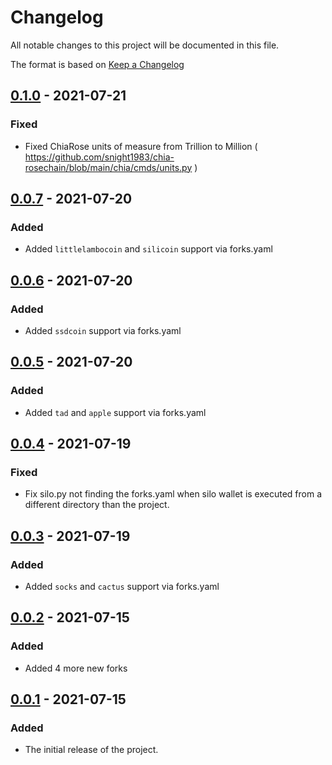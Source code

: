 # Changelog

All notable changes to this project will be documented in this file.

The format is based on [Keep a Changelog](https://keepachangelog.com/en/1.0.0/)

## [0.1.0] - 2021-07-21

### Fixed

- Fixed ChiaRose units of measure from Trillion to Million ( https://github.com/snight1983/chia-rosechain/blob/main/chia/cmds/units.py )

## [0.0.7] - 2021-07-20

### Added

- Added `littlelambocoin` and `silicoin` support via forks.yaml

## [0.0.6] - 2021-07-20

### Added

- Added `ssdcoin` support via forks.yaml

## [0.0.5] - 2021-07-20

### Added

- Added `tad` and `apple` support via forks.yaml

## [0.0.4] - 2021-07-19

### Fixed

- Fix silo.py not finding the forks.yaml when silo wallet is executed from a different directory than the project.

## [0.0.3] - 2021-07-19

### Added

- Added `socks` and `cactus` support via forks.yaml

## [0.0.2] - 2021-07-15

### Added

- Added 4 more new forks

## [0.0.1] - 2021-07-15

### Added

- The initial release of the project.

[Unreleased]: https://github.com/scotopic/silo-wallet/releases/tag/v0.1.0...HEAD
[0.1.0]: https://github.com/scotopic/silo-wallet/releases/tag/v0.1.0
[0.0.7]: https://github.com/scotopic/silo-wallet/releases/tag/v0.0.7
[0.0.6]: https://github.com/scotopic/silo-wallet/releases/tag/v0.0.6
[0.0.5]: https://github.com/scotopic/silo-wallet/releases/tag/v0.0.5
[0.0.4]: https://github.com/scotopic/silo-wallet/releases/tag/v0.0.4
[0.0.3]: https://github.com/scotopic/silo-wallet/releases/tag/v0.0.3
[0.0.2]: https://github.com/scotopic/silo-wallet/releases/tag/v0.0.2
[0.0.1]: https://github.com/scotopic/silo-wallet/releases/tag/v0.0.1